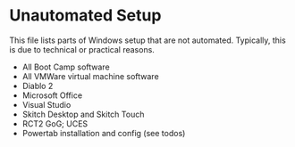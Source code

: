 Unautomated Setup
=================

This file lists parts of Windows setup that are not automated. Typically, this is due to technical or practical reasons.

* All Boot Camp software
* All VMWare virtual machine software
* Diablo 2
* Microsoft Office
* Visual Studio
* Skitch Desktop and Skitch Touch
* RCT2 GoG; UCES
* Powertab installation and config (see todos)
